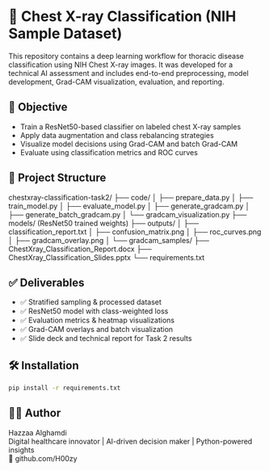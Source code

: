 # 🩻 Chest X-ray Classification (NIH Sample Dataset)

This repository contains a deep learning workflow for thoracic disease classification using NIH Chest X-ray images. It was developed for a technical AI assessment and includes end-to-end preprocessing, model development, Grad-CAM visualization, evaluation, and reporting.

## 📌 Objective

- Train a ResNet50-based classifier on labeled chest X-ray samples  
- Apply data augmentation and class rebalancing strategies  
- Visualize model decisions using Grad-CAM and batch Grad-CAM  
- Evaluate using classification metrics and ROC curves

## 📁 Project Structure

chestxray-classification-task2/
├── code/
│   ├── prepare_data.py
│   ├── train_model.py
│   ├── evaluate_model.py
│   ├── generate_gradcam.py
│   ├── generate_batch_gradcam.py
│   └── gradcam_visualization.py
├── models/ (ResNet50 trained weights)
├── outputs/
│   ├── classification_report.txt
│   ├── confusion_matrix.png
│   ├── roc_curves.png
│   ├── gradcam_overlay.png
│   └── gradcam_samples/
├── ChestXray_Classification_Report.docx
├── ChestXray_Classification_Slides.pptx
└── requirements.txt

## ✅ Deliverables

- ✅ Stratified sampling & processed dataset  
- ✅ ResNet50 model with class-weighted loss  
- ✅ Evaluation metrics & heatmap visualizations  
- ✅ Grad-CAM overlays and batch visualization  
- ✅ Slide deck and technical report for Task 2 results

## 🛠️ Installation

```bash
pip install -r requirements.txt
```

## 👨‍💻 Author

Hazzaa Alghamdi  
Digital healthcare innovator | AI-driven decision maker | Python-powered insights  
🔗 github.com/H00zy
